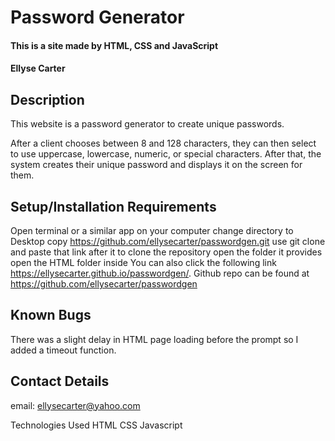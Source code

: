 # Password Generator

#### This is a site made by HTML, CSS and JavaScript

#### Ellyse Carter

## Description
This website is a password generator to create unique passwords. 

After a client chooses between 8 and 128 characters, they can then select to use uppercase, lowercase, numeric, or special characters. After that, the system creates their unique password and displays it on the screen for them.

## Setup/Installation Requirements
Open terminal or a similar app on your computer
change directory to Desktop
copy https://github.com/ellysecarter/passwordgen.git
use git clone and paste that link after it to clone the repository
open the folder it provides
open the HTML folder inside
You can also click the following link
https://ellysecarter.github.io/passwordgen/. 
Github repo can be found at https://github.com/ellysecarter/passwordgen

## Known Bugs
There was a slight delay in HTML page loading before the prompt so I added a timeout function. 

## Contact Details
email: ellysecarter@yahoo.com

Technologies Used
HTML CSS Javascript